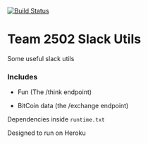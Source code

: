 [![Build Status](https://travis-ci.org/ritikmishra/talon-slack-utils.svg?branch=master)](https://travis-ci.org/ritikmishra/talon-slack-utils)
# Team 2502 Slack Utils

Some useful slack utils

### Includes

* Fun \(The /think endpoint)

* BitCoin data \(the /exchange endpoint)


Dependencies inside `runtime.txt`

Designed to run on Heroku
